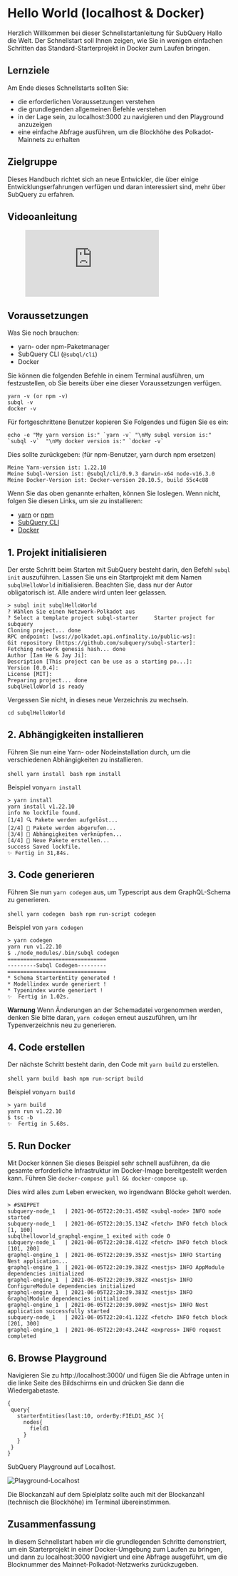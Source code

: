 # Hello World (localhost & Docker)

Herzlich Willkommen bei dieser Schnellstartanleitung für SubQuery Hallo die Welt. Der Schnellstart soll Ihnen zeigen, wie Sie in wenigen einfachen Schritten das Standard-Starterprojekt in Docker zum Laufen bringen.

## Lernziele

Am Ende dieses Schnellstarts sollten Sie:

- die erforderlichen Voraussetzungen verstehen
- die grundlegenden allgemeinen Befehle verstehen
- in der Lage sein, zu localhost:3000 zu navigieren und den Playground anzuzeigen
- eine einfache Abfrage ausführen, um die Blockhöhe des Polkadot-Mainnets zu erhalten

## Zielgruppe

Dieses Handbuch richtet sich an neue Entwickler, die über einige Entwicklungserfahrungen verfügen und daran interessiert sind, mehr über SubQuery zu erfahren.

## Videoanleitung

<figure class="video_container">
  <iframe src="https://www.youtube.com/embed/j034cyUYb7k" frameborder="0" allowfullscreen="true"></iframe>
</figure>

## Voraussetzungen

Was Sie noch brauchen:

- yarn- oder npm-Paketmanager
- SubQuery CLI (`@subql/cli`)
- Docker

Sie können die folgenden Befehle in einem Terminal ausführen, um festzustellen, ob Sie bereits über eine dieser Voraussetzungen verfügen.

```shell
yarn -v (or npm -v)
subql -v
docker -v
```

Für fortgeschrittene Benutzer kopieren Sie Folgendes und fügen Sie es ein:

```shell
echo -e "My yarn version is:" `yarn -v` "\nMy subql version is:" `subql -v`  "\nMy docker version is:" `docker -v`
```

Dies sollte zurückgeben: (für npm-Benutzer, yarn durch npm ersetzen)

```shell
Meine Yarn-version ist: 1.22.10
Meine Subql-Version ist: @subql/cli/0.9.3 darwin-x64 node-v16.3.0
Meine Docker-Version ist: Docker-version 20.10.5, build 55c4c88
```

Wenn Sie das oben genannte erhalten, können Sie loslegen. Wenn nicht, folgen Sie diesen Links, um sie zu installieren:

- [yarn](https://classic.yarnpkg.com/en/docs/install/) or [npm](https://www.npmjs.com/get-npm)
- [SubQuery CLI](quickstart.md#install-the-subquery-cli)
- [Docker](https://docs.docker.com/get-docker/)

## 1. Projekt initialisieren

Der erste Schritt beim Starten mit SubQuery besteht darin, den Befehl `subql init` auszuführen. Lassen Sie uns ein Startprojekt mit dem Namen `subqlHelloWorld` initialisieren. Beachten Sie, dass nur der Autor obligatorisch ist. Alle andere wird unten leer gelassen.

```shell
> subql init subqlHelloWorld
? Wählen Sie einen Netzwerk-Polkadot aus
? Select a template project subql-starter     Starter project for subquery
Cloning project... done
RPC endpoint: [wss://polkadot.api.onfinality.io/public-ws]:
Git repository [https://github.com/subquery/subql-starter]:
Fetching network genesis hash... done
Author [Ian He & Jay Ji]:
Description [This project can be use as a starting po...]:
Version [0.0.4]:
License [MIT]:
Preparing project... done
subqlHelloWorld is ready

```

Vergessen Sie nicht, in dieses neue Verzeichnis zu wechseln.

```shell
cd subqlHelloWorld
```

## 2. Abhängigkeiten installieren

Führen Sie nun eine Yarn- oder Nodeinstallation durch, um die verschiedenen Abhängigkeiten zu installieren.

<CodeGroup> <CodeGroupItem title="YARN" active> ```shell yarn install ``` </CodeGroupItem>
<CodeGroupItem title="NPM"> ```bash npm install ``` </CodeGroupItem> </CodeGroup>

Beispiel von`yarn install`

```shell
> yarn install
yarn install v1.22.10
info No lockfile found.
[1/4] 🔍 Pakete werden aufgelöst...
[2/4] 🚚 Pakete werden abgerufen...
[3/4] 🔗 Abhängigkeiten verknüpfen...
[4/4] 🔨 Neue Pakete erstellen...
success Saved lockfile.
✨ Fertig in 31,84s.
```

## 3. Code generieren

Führen Sie nun `yarn codegen` aus, um Typescript aus dem GraphQL-Schema zu generieren.

<CodeGroup> <CodeGroupItem title="YARN" active> ```shell yarn codegen ``` </CodeGroupItem>
<CodeGroupItem title="NPM"> ```bash npm run-script codegen ``` </CodeGroupItem> </CodeGroup>

Beispiel von `yarn codegen`

```shell
> yarn codegen
yarn run v1.22.10
$ ./node_modules/.bin/subql codegen
===============================
---------Subql Codegen---------
===============================
* Schema StarterEntity generated !
* Modellindex wurde generiert !
* Typenindex wurde generiert !
✨  Fertig in 1.02s.
```

**Warnung** Wenn Änderungen an der Schemadatei vorgenommen werden, denken Sie bitte daran, `yarn codegen` erneut auszuführen, um Ihr Typenverzeichnis neu zu generieren.

## 4. Code erstellen

Der nächste Schritt besteht darin, den Code mit `yarn build` zu erstellen.

<CodeGroup> <CodeGroupItem title="YARN" active> ```shell yarn build ``` </CodeGroupItem>
<CodeGroupItem title="NPM"> ```bash npm run-script build ``` </CodeGroupItem> </CodeGroup>

Beispiel von`yarn build`

```shell
> yarn build
yarn run v1.22.10
$ tsc -b
✨  Fertig in 5.68s.
```

## 5. Run Docker

Mit Docker können Sie dieses Beispiel sehr schnell ausführen, da die gesamte erforderliche Infrastruktur im Docker-Image bereitgestellt werden kann. Führen Sie `docker-compose pull && docker-compose up`.

Dies wird alles zum Leben erwecken, wo irgendwann Blöcke geholt werden.

```shell
> #SNIPPET
subquery-node_1   | 2021-06-05T22:20:31.450Z <subql-node> INFO node started
subquery-node_1   | 2021-06-05T22:20:35.134Z <fetch> INFO fetch block [1, 100]
subqlhelloworld_graphql-engine_1 exited with code 0
subquery-node_1   | 2021-06-05T22:20:38.412Z <fetch> INFO fetch block [101, 200]
graphql-engine_1  | 2021-06-05T22:20:39.353Z <nestjs> INFO Starting Nest application...
graphql-engine_1  | 2021-06-05T22:20:39.382Z <nestjs> INFO AppModule dependencies initialized
graphql-engine_1  | 2021-06-05T22:20:39.382Z <nestjs> INFO ConfigureModule dependencies initialized
graphql-engine_1  | 2021-06-05T22:20:39.383Z <nestjs> INFO GraphqlModule dependencies initialized
graphql-engine_1  | 2021-06-05T22:20:39.809Z <nestjs> INFO Nest application successfully started
subquery-node_1   | 2021-06-05T22:20:41.122Z <fetch> INFO fetch block [201, 300]
graphql-engine_1  | 2021-06-05T22:20:43.244Z <express> INFO request completed

```

## 6. Browse Playground

Navigieren Sie zu http://localhost:3000/ und fügen Sie die Abfrage unten in die linke Seite des Bildschirms ein und drücken Sie dann die Wiedergabetaste.

```
{
 query{
   starterEntities(last:10, orderBy:FIELD1_ASC ){
     nodes{
       field1
     }
   }
 }
}

```

SubQuery Playground auf Localhost.

![Playground-Localhost](/assets/img/subql_playground.png)

Die Blockanzahl auf dem Spielplatz sollte auch mit der Blockanzahl (technisch die Blockhöhe) im Terminal übereinstimmen.

## Zusammenfassung

In diesem Schnellstart haben wir die grundlegenden Schritte demonstriert, um ein Starterprojekt in einer Docker-Umgebung zum Laufen zu bringen, und dann zu localhost:3000 navigiert und eine Abfrage ausgeführt, um die Blocknummer des Mainnet-Polkadot-Netzwerks zurückzugeben.
